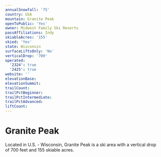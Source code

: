 ```yaml
---
annualSnowfall: '75'
country: USA
mountain: Granite Peak
openToPublic: 'Yes'
owner: Midwest Family Ski Resorts
passAffiliations: Indy
skiableAcres: '155'
skied: 'Yes'
state: Wisconsin
surfaceLiftsOnly: 'No'
verticalDrop: '700'
operated:
  '2324': true
  '2425': true
website: ''
elevationBase:
elevationSummit:
trailCount:
trailPctBeginner:
trailPctIntermediate:
trailPctAdvanced:
liftCount:
---
```



# Granite Peak

Located in U.S. - Wisconsin, Granite Peak is a ski area with a vertical drop of 700 feet and 155 skiable acres.

